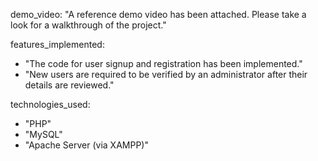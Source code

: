 demo_video: "A reference demo video has been attached. Please take a look for a walkthrough of the project."

features_implemented:
  - "The code for user signup and registration has been implemented."
  - "New users are required to be verified by an administrator after their details are reviewed."

technologies_used:
  - "PHP"
  - "MySQL"
  - "Apache Server (via XAMPP)"
